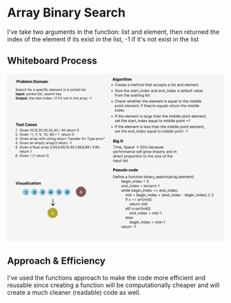# Array Binary Search
<!-- Description of the challenge -->
I've take two arguments in the function: list and element, then returned the index of the element if its exist in the list,
-1 if it's not exist in the list

## Whiteboard Process
<!-- Embedded whiteboard image -->
![My Whiteboard](array-binary-search.png)


## Approach & Efficiency
I've used the functions approach to make the code more efficient and reusable since creating a function 
will be computationally cheaper and will create a much cleaner (readable) code as well.